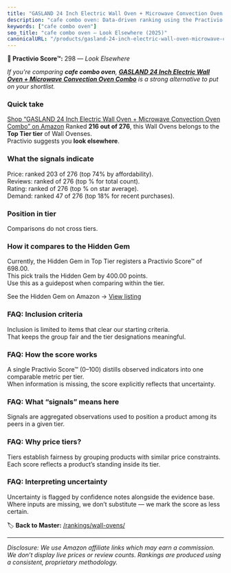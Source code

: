 ```yaml
---
title: "GASLAND 24 Inch Electric Wall Oven + Microwave Convection Oven Combo"
description: "cafe combo oven: Data-driven ranking using the Practivio Score™. Positioned by quality, value, demand, findability, momentum."
keywords: ["cafe combo oven"]
seo_title: "cafe combo oven — Look Elsewhere (2025)"
canonicalURL: "/products/gasland-24-inch-electric-wall-oven-microwave-convection-oven-combo-B0DZ6K9Y6Y/"
---
```


**🚫 Practivio Score™:** 298 — _Look Elsewhere_


*If you're comparing **cafe combo oven**, **[GASLAND 24 Inch Electric Wall Oven + Microwave Convection Oven Combo](https://www.amazon.com/dp/B0DZ6K9Y6Y?tag=practivio-20)** is a strong alternative to put on your shortlist.*
### Quick take
[Shop “GASLAND 24 Inch Electric Wall Oven + Microwave Convection Oven Combo” on Amazon](https://www.amazon.com/dp/B0DZ6K9Y6Y?tag=practivio-20)
Ranked **216 out of 276**, this Wall Ovens belongs to the **Top Tier tier** of Wall Ovenses.  
Practivio suggests you **look elsewhere**.

### What the signals indicate
Price: ranked 203 of 276 (top 74% by affordability).  
Reviews: ranked  of 276 (top % for total count).  
Rating: ranked  of 276 (top % on star average).  
Demand: ranked 47 of 276 (top 18% for recent purchases).

### Position in tier
Comparisons do not cross tiers.

### How it compares to the Hidden Gem
Currently, the Hidden Gem in Top Tier registers a Practivio Score™ of 698.00.  
This pick trails the Hidden Gem by 400.00 points.  
Use this as a guidepost when comparing within the tier.  

See the Hidden Gem on Amazon → [View listing](https://www.amazon.com/dp/B00N45FU58?tag=practivio-20)

### FAQ: Inclusion criteria
Inclusion is limited to items that clear our starting criteria.  
That keeps the group fair and the tier designations meaningful.

### FAQ: How the score works
A single Practivio Score™ (0–100) distills observed indicators into one comparable metric per tier.  
When information is missing, the score explicitly reflects that uncertainty.

### FAQ: What “signals” means here
Signals are aggregated observations used to position a product among its peers in a given tier.

### FAQ: Why price tiers?
Tiers establish fairness by grouping products with similar price constraints.  
Each score reflects a product’s standing inside its tier.

### FAQ: Interpreting uncertainty
Uncertainty is flagged by confidence notes alongside the evidence base.  
Where inputs are missing, we don’t substitute — we mark the score as less certain.


🏷️ **Back to Master:** [/rankings/wall-ovens/](/rankings/wall-ovens/)

---
_Disclosure: We use Amazon affiliate links which may earn a commission. We don’t display live prices or review counts. Rankings are produced using a consistent, proprietary methodology._
